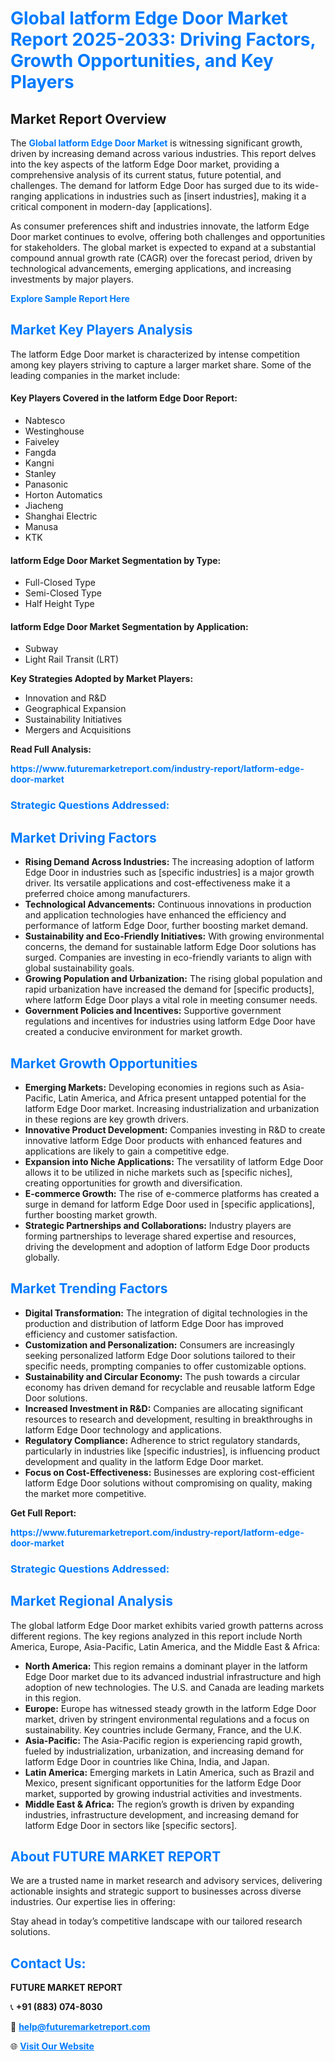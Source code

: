 <h1 style="color: #007BFF;">Global latform Edge Door Market Report 2025-2033: Driving Factors, Growth Opportunities, and Key Players</h1>

<section id="overview">
<h2>Market Report Overview</h2>
<p>The <a href="https://www.futuremarketreport.com/industry-report/latform-edge-door-market" style="color: #007BFF; text-decoration: none;"><strong>Global latform Edge Door Market</strong></a> is witnessing significant growth, driven by increasing demand across various industries. This report delves into the key aspects of the latform Edge Door market, providing a comprehensive analysis of its current status, future potential, and challenges. The demand for latform Edge Door has surged due to its wide-ranging applications in industries such as [insert industries], making it a critical component in modern-day [applications].</p>
<p>As consumer preferences shift and industries innovate, the latform Edge Door market continues to evolve, offering both challenges and opportunities for stakeholders. The global market is expected to expand at a substantial compound annual growth rate (CAGR) over the forecast period, driven by technological advancements, emerging applications, and increasing investments by major players.</p>
</section>

<section id="overview">
<p><a href="https://www.futuremarketreport.com/request-sample/reportId=33850" style="color: #007BFF; text-decoration: none;"><strong>Explore Sample Report Here</strong></a></p>
</section>

<section id="key-players">
<h2 style="color: #007BFF;">Market Key Players Analysis</h2>
<p>The latform Edge Door market is characterized by intense competition among key players striving to capture a larger market share. Some of the leading companies in the market include:</p>
<h4>Key Players Covered in the latform Edge Door Report:</h4>
<ul><li>Nabtesco</li><li>Westinghouse</li><li>Faiveley</li><li>Fangda</li><li>Kangni</li><li>Stanley</li><li>Panasonic</li><li>Horton Automatics</li><li>Jiacheng</li><li>Shanghai Electric</li><li>Manusa</li><li>KTK</li></ul>
<h4>latform Edge Door Market Segmentation by Type:</h4>
<ul><li>Full-Closed Type</li><li>Semi-Closed Type</li><li>Half Height Type</li></ul>

<h4>latform Edge Door Market Segmentation by Application:</h4>
<ul><li>Subway</li><li>Light Rail Transit (LRT)</li></ul>
<p><strong>Key Strategies Adopted by Market Players:</strong></p>
<ul>
<li>Innovation and R&D</li>
<li>Geographical Expansion</li>
<li>Sustainability Initiatives</li>
<li>Mergers and Acquisitions</li>
</ul>
</section>

<section>
<p><strong>Read Full Analysis: </strong></p><a href="https://www.futuremarketreport.com/industry-report/latform-edge-door-market" style="color: #007BFF; text-decoration: none;"><strong>https://www.futuremarketreport.com/industry-report/latform-edge-door-market</strong></a>
<h3 style="color: #007BFF;">Strategic Questions Addressed:</h3>
</section>

<section id="driving-factors">
<h2 style="color: #007BFF;">Market Driving Factors</h2>
<ul>
<li><strong>Rising Demand Across Industries:</strong> The increasing adoption of latform Edge Door in industries such as [specific industries] is a major growth driver. Its versatile applications and cost-effectiveness make it a preferred choice among manufacturers.</li>
<li><strong>Technological Advancements:</strong> Continuous innovations in production and application technologies have enhanced the efficiency and performance of latform Edge Door, further boosting market demand.</li>
<li><strong>Sustainability and Eco-Friendly Initiatives:</strong> With growing environmental concerns, the demand for sustainable latform Edge Door solutions has surged. Companies are investing in eco-friendly variants to align with global sustainability goals.</li>
<li><strong>Growing Population and Urbanization:</strong> The rising global population and rapid urbanization have increased the demand for [specific products], where latform Edge Door plays a vital role in meeting consumer needs.</li>
<li><strong>Government Policies and Incentives:</strong> Supportive government regulations and incentives for industries using latform Edge Door have created a conducive environment for market growth.</li>
</ul>
</section>

<section id="growth-opportunities">
<h2 style="color: #007BFF;">Market Growth Opportunities</h2>
<ul>
<li><strong>Emerging Markets:</strong> Developing economies in regions such as Asia-Pacific, Latin America, and Africa present untapped potential for the latform Edge Door market. Increasing industrialization and urbanization in these regions are key growth drivers.</li>
<li><strong>Innovative Product Development:</strong> Companies investing in R&D to create innovative latform Edge Door products with enhanced features and applications are likely to gain a competitive edge.</li>
<li><strong>Expansion into Niche Applications:</strong> The versatility of latform Edge Door allows it to be utilized in niche markets such as [specific niches], creating opportunities for growth and diversification.</li>
<li><strong>E-commerce Growth:</strong> The rise of e-commerce platforms has created a surge in demand for latform Edge Door used in [specific applications], further boosting market growth.</li>
<li><strong>Strategic Partnerships and Collaborations:</strong> Industry players are forming partnerships to leverage shared expertise and resources, driving the development and adoption of latform Edge Door products globally.</li>
</ul>
</section>

<section id="trending-factors">
<h2 style="color: #007BFF;">Market Trending Factors</h2>
<ul>
<li><strong>Digital Transformation:</strong> The integration of digital technologies in the production and distribution of latform Edge Door has improved efficiency and customer satisfaction.</li>
<li><strong>Customization and Personalization:</strong> Consumers are increasingly seeking personalized latform Edge Door solutions tailored to their specific needs, prompting companies to offer customizable options.</li>
<li><strong>Sustainability and Circular Economy:</strong> The push towards a circular economy has driven demand for recyclable and reusable latform Edge Door solutions.</li>
<li><strong>Increased Investment in R&D:</strong> Companies are allocating significant resources to research and development, resulting in breakthroughs in latform Edge Door technology and applications.</li>
<li><strong>Regulatory Compliance:</strong> Adherence to strict regulatory standards, particularly in industries like [specific industries], is influencing product development and quality in the latform Edge Door market.</li>
<li><strong>Focus on Cost-Effectiveness:</strong> Businesses are exploring cost-efficient latform Edge Door solutions without compromising on quality, making the market more competitive.</li>
</ul>
</section>

<section>
<p><strong>Get Full Report: </strong></p><a href="https://www.futuremarketreport.com/industry-report/latform-edge-door-market" style="color: #007BFF; text-decoration: none;"><strong>https://www.futuremarketreport.com/industry-report/latform-edge-door-market</strong></a>
<h3 style="color: #007BFF;">Strategic Questions Addressed:</h3>
</section>


<section id="regional-analysis">
<h2 style="color: #007BFF;">Market Regional Analysis</h2>
<p>The global latform Edge Door market exhibits varied growth patterns across different regions. The key regions analyzed in this report include North America, Europe, Asia-Pacific, Latin America, and the Middle East & Africa:</p>
<ul>
<li><strong>North America:</strong> This region remains a dominant player in the latform Edge Door market due to its advanced industrial infrastructure and high adoption of new technologies. The U.S. and Canada are leading markets in this region.</li>
<li><strong>Europe:</strong> Europe has witnessed steady growth in the latform Edge Door market, driven by stringent environmental regulations and a focus on sustainability. Key countries include Germany, France, and the U.K.</li>
<li><strong>Asia-Pacific:</strong> The Asia-Pacific region is experiencing rapid growth, fueled by industrialization, urbanization, and increasing demand for latform Edge Door in countries like China, India, and Japan.</li>
<li><strong>Latin America:</strong> Emerging markets in Latin America, such as Brazil and Mexico, present significant opportunities for the latform Edge Door market, supported by growing industrial activities and investments.</li>
<li><strong>Middle East & Africa:</strong> The region’s growth is driven by expanding industries, infrastructure development, and increasing demand for latform Edge Door in sectors like [specific sectors].</li>
</ul>
</section>

<footer>
<h2 style="color: #007BFF;">About FUTURE MARKET REPORT</h2>
<p>We are a trusted name in market research and advisory services, delivering actionable insights and strategic support to businesses across diverse industries. Our expertise lies in offering:</p>

<p>Stay ahead in today’s competitive landscape with our tailored research solutions.</p>

<h2 style="color: #007BFF;">Contact Us:</h2>
<p><strong>FUTURE MARKET REPORT</strong></p>
<p>📞 <strong>+91 (883) 074-8030</strong></p>
<p>📧 <strong><a href="mailto:help@futuremarketreport.com" style="color: #007BFF;">help@futuremarketreport.com</a></strong></p>
<p>🌐 <strong><a href="https://www.futuremarketreport.com/" style="color: #007BFF;">Visit Our Website</a></strong></p>
</footer>